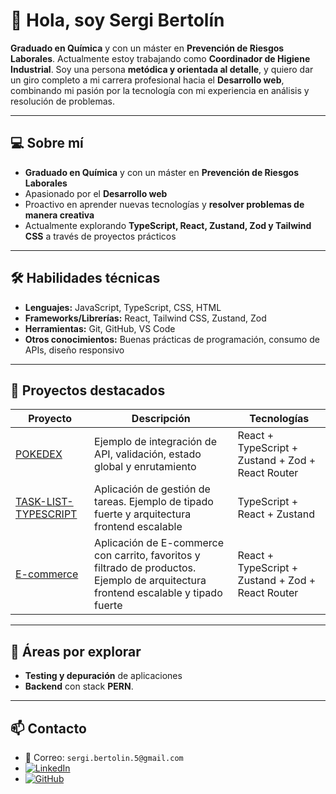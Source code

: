 # 👋 Hola, soy Sergi Bertolín

**Graduado en Química** y con un máster en **Prevención de Riesgos Laborales**. Actualmente estoy trabajando como **Coordinador de Higiene Industrial**. Soy una persona **metódica y orientada al detalle**, y quiero dar un giro completo a mi carrera profesional hacia el **Desarrollo web**, combinando mi pasión por la tecnología con mi experiencia en análisis y resolución de problemas.

---

## 💻 Sobre mí

- **Graduado en Química** y con un máster en **Prevención de Riesgos Laborales**  
- Apasionado por el **Desarrollo web**  
- Proactivo en aprender nuevas tecnologías y **resolver problemas de manera creativa**  
- Actualmente explorando **TypeScript, React, Zustand, Zod y Tailwind CSS** a través de proyectos prácticos  

---

## 🛠 Habilidades técnicas

- **Lenguajes:** JavaScript, TypeScript, CSS, HTML  
- **Frameworks/Librerías:** React, Tailwind CSS, Zustand, Zod  
- **Herramientas:** Git, GitHub, VS Code  
- **Otros conocimientos:** Buenas prácticas de programación, consumo de APIs, diseño responsivo  

---

## 📂 Proyectos destacados

| Proyecto | Descripción | Tecnologías |
|----------|-------------|-------------|
| [POKEDEX](https://github.com/SergiBertolin/POKEDEX) | Ejemplo de integración de API, validación, estado global y enrutamiento | React + TypeScript + Zustand + Zod + React Router |
| [TASK-LIST-TYPESCRIPT](https://github.com/SergiBertolin/TASK-LIST-TYPESCRIPT) | Aplicación de gestión de tareas. Ejemplo de tipado fuerte y arquitectura frontend escalable | TypeScript + React + Zustand |
| [E-commerce](https://github.com/SergiBertolin/E-commerce) | Aplicación de E-commerce con carrito, favoritos y filtrado de productos. Ejemplo de arquitectura frontend escalable y tipado fuerte | React + TypeScript + Zustand + Zod + React Router |

---

## 🚀 Áreas por explorar

- **Testing y depuración** de aplicaciones  
- **Backend** con stack **PERN**.   

---

## 📫 Contacto

- 📧 Correo: `sergi.bertolin.5@gmail.com`  
- [![LinkedIn](https://img.shields.io/badge/LinkedIn-Sergi%20Bertolín-blue?logo=linkedin&logoColor=white)](https://www.linkedin.com/in/sergi-bertolin-garcia/)  
- [![GitHub](https://img.shields.io/badge/GitHub-SergiBertolin-black?logo=github&logoColor=white)](https://github.com/SergiBertolin)  
